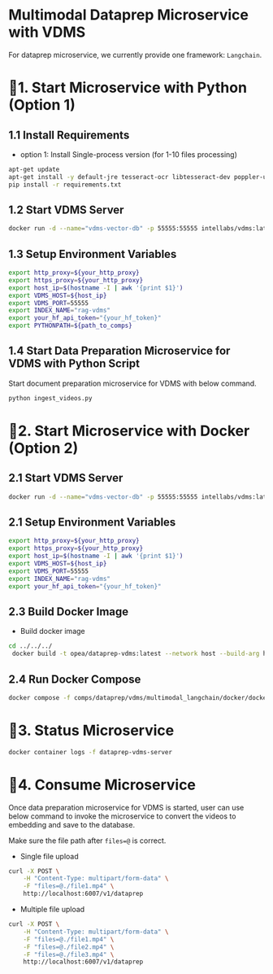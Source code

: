 # Multimodal Dataprep Microservice with VDMS

For dataprep microservice, we currently provide one framework: `Langchain`.

# 🚀1. Start Microservice with Python (Option 1)

## 1.1 Install Requirements

- option 1: Install Single-process version (for 1-10 files processing)

```bash
apt-get update
apt-get install -y default-jre tesseract-ocr libtesseract-dev poppler-utils
pip install -r requirements.txt
```

## 1.2 Start VDMS Server

```bash
docker run -d --name="vdms-vector-db" -p 55555:55555 intellabs/vdms:latest
```

## 1.3 Setup Environment Variables

```bash
export http_proxy=${your_http_proxy}
export https_proxy=${your_http_proxy}
export host_ip=$(hostname -I | awk '{print $1}')
export VDMS_HOST=${host_ip}
export VDMS_PORT=55555
export INDEX_NAME="rag-vdms"
export your_hf_api_token="{your_hf_token}"
export PYTHONPATH=${path_to_comps}
```

## 1.4 Start Data Preparation Microservice for VDMS with Python Script

Start document preparation microservice for VDMS with below command.


```bash
python ingest_videos.py
```

# 🚀2. Start Microservice with Docker (Option 2)

## 2.1 Start VDMS Server


```bash
docker run -d --name="vdms-vector-db" -p 55555:55555 intellabs/vdms:latest
```


## 2.1 Setup Environment Variables

```bash
export http_proxy=${your_http_proxy}
export https_proxy=${your_http_proxy}
export host_ip=$(hostname -I | awk '{print $1}')
export VDMS_HOST=${host_ip}
export VDMS_PORT=55555
export INDEX_NAME="rag-vdms"
export your_hf_api_token="{your_hf_token}"
```

## 2.3 Build Docker Image

- Build docker image 
```bash
cd ../../../
 docker build -t opea/dataprep-vdms:latest --network host --build-arg https_proxy=$https_proxy --build-arg http_proxy=$http_proxy -f comps/dataprep/vdms/multimodal_langchain/docker/Dockerfile .

```


## 2.4 Run Docker Compose


```bash
docker compose -f comps/dataprep/vdms/multimodal_langchain/docker/docker-compose-dataprep-vdms.yaml up -d
```


# 🚀3. Status Microservice

```bash
docker container logs -f dataprep-vdms-server
```

# 🚀4. Consume Microservice

Once data preparation microservice for VDMS is started, user can use below command to invoke the microservice to convert the videos to embedding and save to the database.

Make sure the file path after `files=@` is correct.


- Single file upload

```bash
curl -X POST \
    -H "Content-Type: multipart/form-data" \
    -F "files=@./file1.mp4" \
    http://localhost:6007/v1/dataprep
```
- Multiple file upload

```bash
curl -X POST \
    -H "Content-Type: multipart/form-data" \
    -F "files=@./file1.mp4" \
    -F "files=@./file2.mp4" \
    -F "files=@./file3.mp4" \
    http://localhost:6007/v1/dataprep
```

